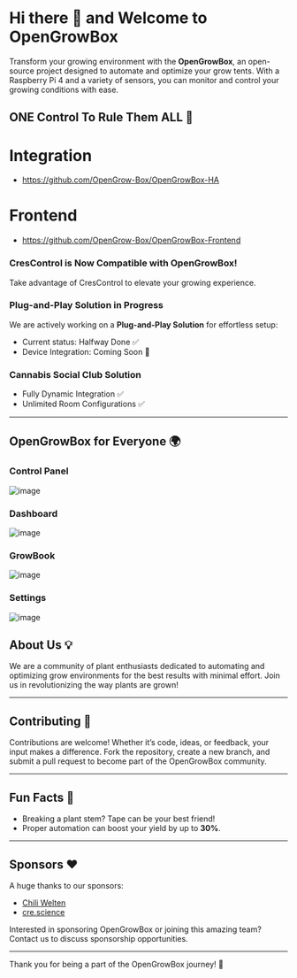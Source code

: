 # Hi there 👋 and Welcome to OpenGrowBox

Transform your growing environment with the **OpenGrowBox**, an open-source project designed to automate and optimize your grow tents. With a Raspberry Pi 4 and a variety of sensors, you can monitor and control your growing conditions with ease.

## ONE Control To Rule Them ALL 🌱


# Integration 
- https://github.com/OpenGrow-Box/OpenGrowBox-HA
# Frontend
- https://github.com/OpenGrow-Box/OpenGrowBox-Frontend


### CresControl is Now Compatible with OpenGrowBox!

Take advantage of CresControl to elevate your growing experience.

### Plug-and-Play Solution in Progress

We are actively working on a **Plug-and-Play Solution** for effortless setup:
- Current status: Halfway Done ✅
- Device Integration: Coming Soon 🎉

### Cannabis Social Club Solution

- Fully Dynamic Integration ✅
- Unlimited Room Configurations ✅

---

## OpenGrowBox for Everyone 🌍

### Control Panel 
![image](https://github.com/user-attachments/assets/6a996ac9-d7fa-44fd-b5f9-0840c984ab41)

### Dashboard
![image](https://github.com/user-attachments/assets/1c6a08ca-fe2a-4840-b6c4-559f31f74c2c)

### GrowBook
![image](https://github.com/user-attachments/assets/9950fff0-4dda-4355-914c-4fa010e87ea6)

### Settings
![image](https://github.com/user-attachments/assets/dcfeaade-fc02-4294-a7e1-4369720069ac)


## About Us 💡

We are a community of plant enthusiasts dedicated to automating and optimizing grow environments for the best results with minimal effort. Join us in revolutionizing the way plants are grown!

---

## Contributing 🤝

Contributions are welcome! Whether it’s code, ideas, or feedback, your input makes a difference. Fork the repository, create a new branch, and submit a pull request to become part of the OpenGrowBox community.

---

## Fun Facts 🌟

- Breaking a plant stem? Tape can be your best friend!
- Proper automation can boost your yield by up to **30%**.

---

## Sponsors ❤️

A huge thanks to our sponsors:

- [Chili Welten](https://chiliwelten.de)
- [cre.science](https://cre.science/)

Interested in sponsoring OpenGrowBox or joining this amazing team? Contact us to discuss sponsorship opportunities.

---

Thank you for being a part of the OpenGrowBox journey! 🌱
